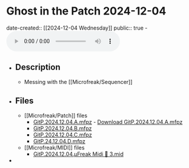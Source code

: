# Ghost in the Patch 2024-12-04
date-created:: [[2024-12-04 Wednesday]]
public:: true
	- ![GitP.2024.12.04.mix.128kbps_CBR.mp3](../assets/gitp/Podcast/Ep/2024/12/04/GitP.2024.12.04.mix.128kbps_CBR.mp3)
- ## Description
	- Messing with the [[Microfreak/Sequencer]]
- ## Files
	- [[Microfreak/Patch]] files
		- [GitP.2024.12.04.A.mfpz](../assets/gitp/Podcast/Ep/2024/12/04/GitP.2024.12.04.A.mfpz) - [Download GitP.2024.12.04.A.mfpz](https://raw.githubusercontent.com/codekiln/gitpa/main/assets/gitp/Podcast/Ep/2024/12/04/GitP.2024.12.04.A.mfpz)
		- [GitP.2024.12.04.B.mfpz](../assets/gitp/Podcast/Ep/2024/12/04/GitP.2024.12.04.B.mfpz)
		- [GitP.2024.12.04.C.mfpz](../assets/gitp/Podcast/Ep/2024/12/04/GitP.2024.12.04.C.mfpz)
		- [GitP.24.12.04.D.mfpz](../assets/gitp/Podcast/Ep/2024/12/04/GitP.24.12.04.D.mfpz)
	- [[Microfreak/MIDI]] files
		- [GitP.2024.12.04.µFreak Midi 🎹 3.mid](../assets/gitp/Podcast/Ep/2024/12/04/GitP.2024.12.04.%C2%B5Freak%20Midi%20%F0%9F%8E%B9%203.mid)
-